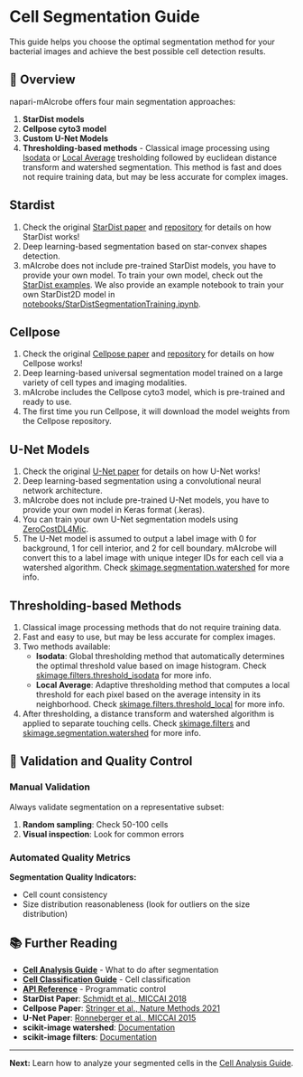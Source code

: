 # Cell Segmentation Guide

This guide helps you choose the optimal segmentation method for your bacterial images and achieve the best possible cell detection results.

## 🎯 Overview

napari-mAIcrobe offers four main segmentation approaches:

1. **StarDist models** 
2. **Cellpose cyto3 model** 
3. **Custom U-Net Models** 
4. **Thresholding-based methods** - Classical image processing using [Isodata](https://scikit-image.org/docs/0.25.x/api/skimage.filters.html#skimage.filters.threshold_isodata) or [Local Average](https://scikit-image.org/docs/0.25.x/api/skimage.filters.html#skimage.filters.threshold_local) tresholding followed by euclidean distance transform and watershed segmentation. This method is fast and does not require training data, but may be less accurate for complex images.

## Stardist 

1. Check the original [StarDist paper](https://arxiv.org/abs/1806.03535) and [repository](https://github.com/stardist/stardist) for details on how StarDist works!
2. Deep learning-based segmentation based on star-convex shapes detection.
3. mAIcrobe does not include pre-trained StarDist models, you have to provide your own model. To train your own model, check out the [StarDist examples](https://github.com/stardist/stardist/tree/main/examples/2D). We also provide an example notebook to train your own StarDist2D model in [notebooks/StarDistSegmentationTraining.ipynb](../../notebooks/StarDistSegmentationTraining.ipynb).

## Cellpose
1. Check the original [Cellpose paper](https://www.nature.com/articles/s41592-020-01018-x) and [repository](https://github.com/MouseLand/cellpose) for details on how Cellpose works!
2. Deep learning-based universal segmentation model trained on a large variety of cell types and imaging modalities.
3. mAIcrobe includes the Cellpose cyto3 model, which is pre-trained and ready to use.
4. The first time you run Cellpose, it will download the model weights from the Cellpose repository.

## U-Net Models
1. Check the original [U-Net paper](https://arxiv.org/abs/1505.04597) for details on how U-Net works!
2. Deep learning-based segmentation using a convolutional neural network architecture. 
3. mAIcrobe does not include pre-trained U-Net models, you have to provide your own model in Keras format (.keras).
4. You can train your own U-Net segmentation models using [ZeroCostDL4Mic](https://github.com/HenriquesLab/ZeroCostDL4Mic).
5. The U-Net model is assumed to output a label image with 0 for background, 1 for cell interior, and 2 for cell boundary. mAIcrobe will convert this to a label image with unique integer IDs for each cell via a watershed algorithm. Check [skimage.segmentation.watershed](https://scikit-image.org/docs/stable/api/skimage.segmentation.html#skimage.segmentation.watershed) for more info.

## Thresholding-based Methods
1. Classical image processing methods that do not require training data.
2. Fast and easy to use, but may be less accurate for complex images.
3. Two methods available:
   - **Isodata**: Global thresholding method that automatically determines the optimal threshold value based on image histogram. Check [skimage.filters.threshold_isodata](https://scikit-image.org/docs/0.25.x/api/skimage.filters.html#skimage.filters.threshold_isodata) for more info.
   - **Local Average**: Adaptive thresholding method that computes a local threshold for each pixel based on the average intensity in its neighborhood. Check [skimage.filters.threshold_local](https://scikit-image.org/docs/0.25.x/api/skimage.filters.html#skimage.filters.threshold_local) for more info.
4. After thresholding, a distance transform and watershed algorithm is applied to separate touching cells. Check [skimage.filters](https://scikit-image.org/docs/0.25.x/api/skimage.filters.html) and [skimage.segmentation.watershed](https://scikit-image.org/docs/stable/api/skimage.segmentation.html#skimage.segmentation.watershed) for more info.


## 📏 Validation and Quality Control

### Manual Validation

Always validate segmentation on a representative subset:

1. **Random sampling**: Check 50-100 cells
2. **Visual inspection**: Look for common errors

### Automated Quality Metrics

**Segmentation Quality Indicators:**
- Cell count consistency 
- Size distribution reasonableness (look for outliers on the size distribution)


## 📚 Further Reading

- **[Cell Analysis Guide](cell-analysis.md)** - What to do after segmentation
- **[Cell Classification Guide](cell-classification.md)** - Cell classification
- **[API Reference](../api/api-reference.md)** - Programmatic control
- **StarDist Paper**: [Schmidt et al., MICCAI 2018](https://arxiv.org/abs/1806.03535)
- **Cellpose Paper**: [Stringer et al., Nature Methods 2021](https://doi.org/10.1038/s41592-020-01018-x)
- **U-Net Paper**: [Ronneberger et al., MICCAI 2015](https://arxiv.org/abs/1505.04597)
- **scikit-image watershed**: [Documentation](https://scikit-image.org/docs/stable/api/skimage.segmentation.html#skimage.segmentation.watershed)
- **scikit-image filters**: [Documentation](https://scikit-image.org/docs/stable/api/skimage.filters.html)

---

**Next:** Learn how to analyze your segmented cells in the [Cell Analysis Guide](cell-analysis.md).